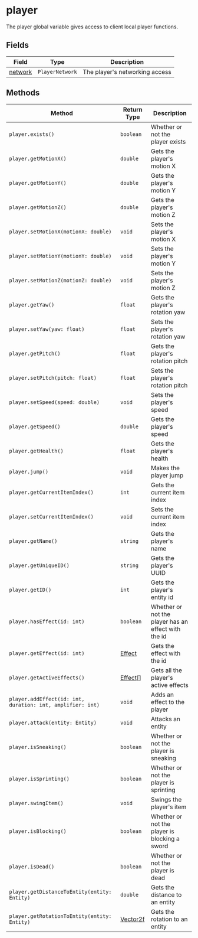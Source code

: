 # player

The player global variable gives access to client local player functions.

## Fields

| Field                          | Type            | Description                    |
|--------------------------------|-----------------|--------------------------------|
| [network](./player_network.md) | `PlayerNetwork` | The player's networking access |

## Methods

| Method                                                     | Return Type                      | Description                                         |
|------------------------------------------------------------|----------------------------------|-----------------------------------------------------|
| `player.exists()`                                          | `boolean`                        | Whether or not the player exists                    |
| `player.getMotionX()`                                      | `double`                         | Gets the player's motion X                          |
| `player.getMotionY()`                                      | `double`                         | Gets the player's motion Y                          |
| `player.getMotionZ()`                                      | `double`                         | Gets the player's motion Z                          |
| `player.setMotionX(motionX: double)`                       | `void`                           | Sets the player's motion X                          |
| `player.setMotionY(motionY: double)`                       | `void`                           | Sets the player's motion Y                          |
| `player.setMotionZ(motionZ: double)`                       | `void`                           | Sets the player's motion Z                          |
| `player.getYaw()`                                          | `float`                          | Gets the player's rotation yaw                      |
| `player.setYaw(yaw: float)`                                | `float`                          | Sets the player's rotation yaw                      |
| `player.getPitch()`                                        | `float`                          | Gets the player's rotation pitch                    |
| `player.setPitch(pitch: float)`                            | `float`                          | Sets the player's rotation pitch                    |
| `player.setSpeed(speed: double)`                           | `void`                           | Sets the player's speed                             |
| `player.getSpeed()`                                        | `double`                         | Gets the player's speed                             |
| `player.getHealth()`                                       | `float`                          | Gets the player's health                            |
| `player.jump()`                                            | `void`                           | Makes the player jump                               |
| `player.getCurrentItemIndex()`                             | `int`                            | Gets the current item index                         |
| `player.setCurrentItemIndex()`                             | `void`                           | Sets the current item index                         |
| `player.getName()`                                         | `string`                         | Gets the player's name                              |
| `player.getUniqueID()`                                     | `string`                         | Gets the player's UUID                              |
| `player.getID()`                                           | `int`                            | Gets the player's entity id                         |
| `player.hasEffect(id: int)`                                | `boolean`                        | Whether or not the player has an effect with the id |
| `player.getEffect(id: int)`                                | [Effect](../types/effect.md)     | Gets the effect with the id                         |
| `player.getActiveEffects()`                                | [Effect](../types/effect.md)\[]  | Gets all the player's active effects                |
| `player.addEffect(id: int, duration: int, amplifier: int)` | `void`                           | Adds an effect to the player                        |
| `player.attack(entity: Entity)`                            | `void`                           | Attacks an entity                                   |
| `player.isSneaking()`                                      | `boolean`                        | Whether or not the player is sneaking               |
| `player.isSprinting()`                                     | `boolean`                        | Whether or not the player is sprinting              |
| `player.swingItem()`                                       | `void`                           | Swings the player's item                            |
| `player.isBlocking()`                                      | `boolean`                        | Whether or not the player is blocking a sword       |
| `player.isDead()`                                          | `boolean`                        | Whether or not the player is dead                   |
| `player.getDistanceToEntity(entity: Entity)`               | `double`                         | Gets the distance to an entity                      |
| `player.getRotationToEntity(entity: Entity)`               | [Vector2f](../types/vector2f.md) | Gets the rotation to an entity                      |